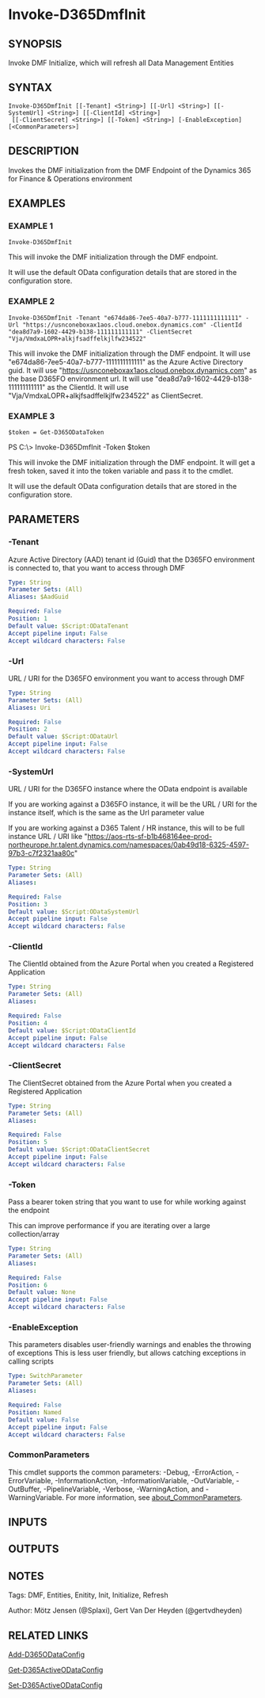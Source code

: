﻿---
external help file: d365fo.integrations-help.xml
Module Name: d365fo.integrations
online version:
schema: 2.0.0
---

# Invoke-D365DmfInit

## SYNOPSIS
Invoke DMF Initialize, which will refresh all Data Management Entities

## SYNTAX

```
Invoke-D365DmfInit [[-Tenant] <String>] [[-Url] <String>] [[-SystemUrl] <String>] [[-ClientId] <String>]
 [[-ClientSecret] <String>] [[-Token] <String>] [-EnableException] [<CommonParameters>]
```

## DESCRIPTION
Invokes the DMF initialization from the DMF Endpoint of the Dynamics 365 for Finance & Operations environment

## EXAMPLES

### EXAMPLE 1
```
Invoke-D365DmfInit
```

This will invoke the DMF initialization through the DMF endpoint.

It will use the default OData configuration details that are stored in the configuration store.

### EXAMPLE 2
```
Invoke-D365DmfInit -Tenant "e674da86-7ee5-40a7-b777-1111111111111" -Url "https://usnconeboxax1aos.cloud.onebox.dynamics.com" -ClientId "dea8d7a9-1602-4429-b138-111111111111" -ClientSecret "Vja/VmdxaLOPR+alkjfsadffelkjlfw234522"
```

This will invoke the DMF initialization through the DMF endpoint.
It will use "e674da86-7ee5-40a7-b777-1111111111111" as the Azure Active Directory guid.
It will use "https://usnconeboxax1aos.cloud.onebox.dynamics.com" as the base D365FO environment url.
It will use "dea8d7a9-1602-4429-b138-111111111111" as the ClientId.
It will use "Vja/VmdxaLOPR+alkjfsadffelkjlfw234522" as ClientSecret.

### EXAMPLE 3
```
$token = Get-D365ODataToken
```

PS C:\\\> Invoke-D365DmfInit -Token $token

This will invoke the DMF initialization through the DMF endpoint.
It will get a fresh token, saved it into the token variable and pass it to the cmdlet.

It will use the default OData configuration details that are stored in the configuration store.

## PARAMETERS

### -Tenant
Azure Active Directory (AAD) tenant id (Guid) that the D365FO environment is connected to, that you want to access through DMF

```yaml
Type: String
Parameter Sets: (All)
Aliases: $AadGuid

Required: False
Position: 1
Default value: $Script:ODataTenant
Accept pipeline input: False
Accept wildcard characters: False
```

### -Url
URL / URI for the D365FO environment you want to access through DMF

```yaml
Type: String
Parameter Sets: (All)
Aliases: Uri

Required: False
Position: 2
Default value: $Script:ODataUrl
Accept pipeline input: False
Accept wildcard characters: False
```

### -SystemUrl
URL / URI for the D365FO instance where the OData endpoint is available

If you are working against a D365FO instance, it will be the URL / URI for the instance itself, which is the same as the Url parameter value

If you are working against a D365 Talent / HR instance, this will to be full instance URL / URI like "https://aos-rts-sf-b1b468164ee-prod-northeurope.hr.talent.dynamics.com/namespaces/0ab49d18-6325-4597-97b3-c7f2321aa80c"

```yaml
Type: String
Parameter Sets: (All)
Aliases:

Required: False
Position: 3
Default value: $Script:ODataSystemUrl
Accept pipeline input: False
Accept wildcard characters: False
```

### -ClientId
The ClientId obtained from the Azure Portal when you created a Registered Application

```yaml
Type: String
Parameter Sets: (All)
Aliases:

Required: False
Position: 4
Default value: $Script:ODataClientId
Accept pipeline input: False
Accept wildcard characters: False
```

### -ClientSecret
The ClientSecret obtained from the Azure Portal when you created a Registered Application

```yaml
Type: String
Parameter Sets: (All)
Aliases:

Required: False
Position: 5
Default value: $Script:ODataClientSecret
Accept pipeline input: False
Accept wildcard characters: False
```

### -Token
Pass a bearer token string that you want to use for while working against the endpoint

This can improve performance if you are iterating over a large collection/array

```yaml
Type: String
Parameter Sets: (All)
Aliases:

Required: False
Position: 6
Default value: None
Accept pipeline input: False
Accept wildcard characters: False
```

### -EnableException
This parameters disables user-friendly warnings and enables the throwing of exceptions
This is less user friendly, but allows catching exceptions in calling scripts

```yaml
Type: SwitchParameter
Parameter Sets: (All)
Aliases:

Required: False
Position: Named
Default value: False
Accept pipeline input: False
Accept wildcard characters: False
```

### CommonParameters
This cmdlet supports the common parameters: -Debug, -ErrorAction, -ErrorVariable, -InformationAction, -InformationVariable, -OutVariable, -OutBuffer, -PipelineVariable, -Verbose, -WarningAction, and -WarningVariable. For more information, see [about_CommonParameters](http://go.microsoft.com/fwlink/?LinkID=113216).

## INPUTS

## OUTPUTS

## NOTES
Tags: DMF, Entities, Enitity, Init, Initialize, Refresh

Author: Mötz Jensen (@Splaxi), Gert Van Der Heyden (@gertvdheyden)

## RELATED LINKS

[Add-D365ODataConfig]()

[Get-D365ActiveODataConfig]()

[Set-D365ActiveODataConfig]()

